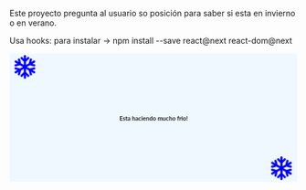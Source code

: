 Este proyecto pregunta al usuario so posición 
para saber si esta en invierno o en verano.

Usa hooks: para instalar -> npm install --save react@next react-dom@next

![Captura de la app](captura.png)